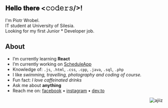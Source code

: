 <h2>𝐇𝐞𝐥𝐥𝐨 𝐭𝐡𝐞𝐫𝐞 <𝚌𝚘𝚍𝚎𝚛𝚜/>!</h2>
<p>I'm Piotr Wrobel.<br />
IT student at University of Silesia.<br />
Looking for my first Junior * Developer job.</p>

## About
* I’m currently learning **React**
* I’m currently working on [ScheduleApp](https://github.com/ajiiz/schedule-maker-react-app)
* Knowledge of: `.js`, `.html`, `.css`, `.cpp`, `.java`, `.sql`, `.php`
* I like *swimming, travelling, photography and coding of course.*
* Fun fact: *I love caffeinated drinks*
* Ask me about **anything**
* Reach me on: <a href="https://www.facebook.com/piotr.wrobel.99">facebook</a> • <a href="https://www.instagram.com/piotr_wrobel_/">instagram</a> • <a href="https://dev.to/ajiiz">dev.to</a>
<p align="right"> <img src="https://komarev.com/ghpvc/?username=ajiiz" alt="ajiiz" /> </p>
